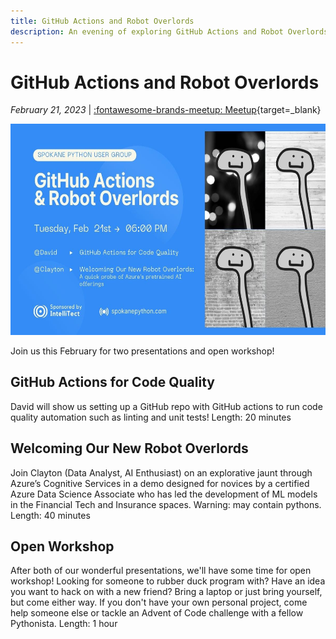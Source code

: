 ```yaml
---
title: GitHub Actions and Robot Overlords
description: An evening of exploring GitHub Actions and Robot Overlords
---
```


# GitHub Actions and Robot Overlords

_February 21, 2023_ | [:fontawesome-brands-meetup: Meetup](https://www.meetup.com/python-spokane/events/291276933/){target=_blank}

<img src="/img/github-actions-and-robot-overlords.jpg" width="600" height="337.5">

Join us this February for two presentations and open workshop!

## GitHub Actions for Code Quality
David will show us setting up a GitHub repo with GitHub actions to run code quality automation such as linting and unit tests!
Length: 20 minutes

## Welcoming Our New Robot Overlords
Join Clayton (Data Analyst, AI Enthusiast) on an explorative jaunt through Azure’s Cognitive Services in a demo designed for novices by a certified Azure Data Science Associate who has led the development of ML models in the Financial Tech and Insurance spaces. Warning: may contain pythons.
Length: 40 minutes

## Open Workshop
After both of our wonderful presentations, we'll have some time for open workshop! Looking for someone to rubber duck program with? Have an idea you want to hack on with a new friend? Bring a laptop or just bring yourself, but come either way. If you don't have your own personal project, come help someone else or tackle an Advent of Code challenge with a fellow Pythonista.
Length: 1 hour
